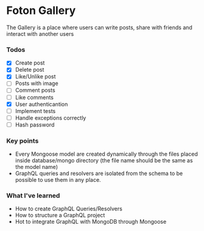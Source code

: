 # Foton Gallery

The Gallery is a place where users can write posts, share with friends and interact with another users

### Todos

- [x] Create post
- [x] Delete post
- [x] Like/Unlike post
- [ ] Posts with image
- [ ] Comment posts
- [ ] Like comments
- [x] User authenticantion
- [ ] Implement tests
- [ ] Handle exceptions correctly
- [ ] Hash password

### Key points

- Every Mongoose model are created dynamically through the files placed inside database/mongo directory (the file name should be the same as the model name)
- GraphQL queries and resolvers are isolated from the schema to be possible to use them in any place.

### What I've learned

- How to create GraphQL Queries/Resolvers
- How to structure a GraphQL project
- Hot to integrate GraphQL with MongoDB through Mongoose
